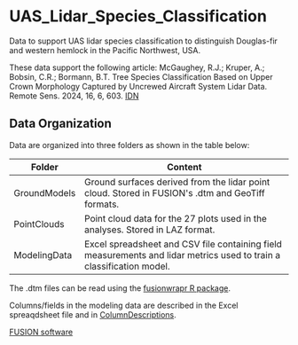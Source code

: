 # UAS_Lidar_Species_Classification
Data to support UAS lidar species classification to distinguish Douglas-fir and western hemlock in the Pacific Northwest, USA.

These data support the following article:
McGaughey, R.J.; Kruper, A.; Bobsin, C.R.; Bormann, B.T. Tree Species Classification Based on Upper Crown Morphology Captured by
Uncrewed Aircraft System Lidar Data. Remote Sens. 2024, 16, 6, 603. [IDN](https://doi.org/10.3390/rs16040603)

## Data Organization
Data are organized into three folders as shown in the table below:

| Folder       | Content                                                                                                              |
|--------------|----------------------------------------------------------------------------------------------------------------------|
| GroundModels | Ground surfaces derived from the lidar point cloud. Stored in FUSION's .dtm and GeoTiff formats.                     |
| PointClouds  | Point cloud data for the 27 plots used in the analyses. Stored in LAZ format.                                        |
| ModelingData | Excel spreadsheet and CSV file containing field measurements and lidar metrics used to train a classification model. |

The .dtm files can be read using the [fusionwrapr R package](https://github.com/bmcgaughey1/fusionwrapr).

Columns/fields in the modeling data are described in the Excel spreaqdsheet file and in [ColumnDescriptions](ColumnDescriptions.md).

[FUSION software](https://forsys.sefs.uw.edu/fusion/fusionlatest.html)

